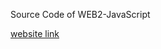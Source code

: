 Source Code of WEB2-JavaScript 

<a href="https://yun-yeojun.github.io/Web_Study/Week2/WEB2-JavaScript/">website link</a>
